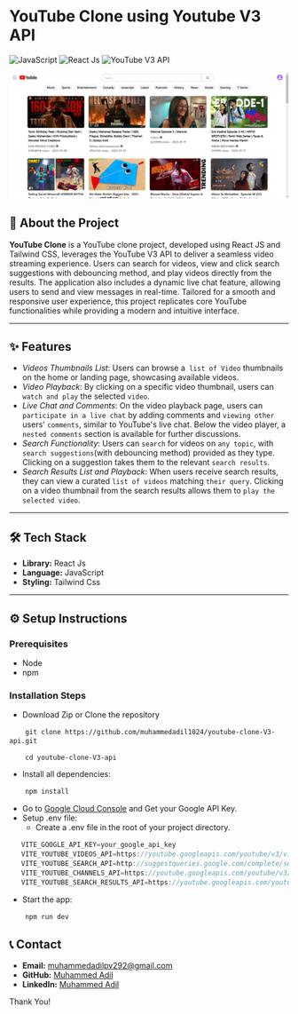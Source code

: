 # YouTube Clone using Youtube V3 API

![JavaScript](https://img.shields.io/badge/JavaScript-yellow) ![React Js](https://img.shields.io/badge/React%20Js-61dafb) ![YouTube V3 API](https://img.shields.io/badge/YouTube%20V3%20API-FF0000)

![Demo App](/src/assets/demo-youtube.png)

## 🧐 About the Project

**YouTube Clone** is a YouTube clone project, developed using React JS and Tailwind CSS, leverages the YouTube V3 API to deliver a seamless video streaming experience. Users can search for videos, view and click search suggestions with debouncing method, and play videos directly from the results. The application also includes a dynamic live chat feature, allowing users to send and view messages in real-time. Tailored for a smooth and responsive user experience, this project replicates core YouTube functionalities while providing a modern and intuitive interface.

---

## ✨ Features

- *Videos Thumbnails List*: Users can browse a` list of Video` thumbnails on the home or landing page, showcasing available videos.
- *Video Playback*: By clicking on a specific video thumbnail, users can `watch and play` the selected `video`.
- *Live Chat and Comments*: On the video playback page, users can `participate in a live chat` by adding comments and `viewing other` users' `comments`, similar to YouTube's live chat. Below the video player, a `nested comments` section is available for further discussions.
- *Search Functionality*: Users can `search` for videos on `any topic`, with `search suggestions`(with debouncing method) provided as they type. Clicking on a suggestion takes them to the relevant `search results`.
- *Search Results List and Playback*: When users receive search results, they can view a curated `list of videos` matching `their query`. Clicking on a video thumbnail from the search results allows them to `play the selected video`.

--- 

## 🛠️ Tech Stack

- **Library:** React Js
- **Language:** JavaScript
- **Styling:** Tailwind Css

---

## ⚙️ Setup Instructions

### Prerequisites
- Node
- npm
  
### Installation Steps

* Download Zip or Clone the repository
```shell
    git clone https://github.com/muhammedadil1024/youtube-clone-V3-api.git
```

```shell
    cd youtube-clone-V3-api
```

* Install all dependencies:
```js
    npm install
```

* Go to [Google Cloud Console](https://console.cloud.google.com/) and Get your Google API Key.
* Setup .env file:
    - Create a .env file in the root of your project directory.
 ```js
    VITE_GOOGLE_API_KEY=your_google_api_key
    VITE_YOUTUBE_VIDEOS_API=https://youtube.googleapis.com/youtube/v3/videos?part=snippet%2CcontentDetails%2Cstatistics&chart=mostPopular&maxResults=30&regionCode=IN&key=
    VITE_YOUTUBE_SEARCH_API=http://suggestqueries.google.com/complete/search?client=firefox&ds=yt&q=
    VITE_YOUTUBE_CHANNELS_API=https://youtube.googleapis.com/youtube/v3/channels?part=snippet%2CcontentDetails%2Cstatistics&id=
    VITE_YOUTUBE_SEARCH_RESULTS_API=https://youtube.googleapis.com/youtube/v3/search?part=snippet&regionCode=IN&maxResults=20&q=
```

*  Start the app:
```js
    npm run dev
```

## 📞 Contact

- **Email:** [muhammedadilpv292@gmail.com](mailto:muhammedadilpv292@gmail.com)
- **GitHub:** [Muhammed Adil](https://github.com/muhammedadil1024)
- **LinkedIn:** [Muhammed Adil](https://www.linkedin.com/in/mhd-adil292/)

Thank You!
